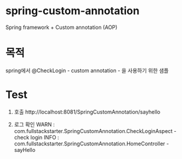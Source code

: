 spring-custom-annotation
========================

Spring framework + Custom annotation (AOP)

# 목적 

spring에서 @CheckLogin - custom annotation - 을 사용하기 위한 샘플


# Test 

1. 호출 
http://localhost:8081/SpringCustomAnnotation/sayhello

2. 로그 확인
    WARN : com.fullstackstarter.SpringCustomAnnotation.CheckLoginAspect - check login
    INFO : com.fullstackstarter.SpringCustomAnnotation.HomeController - sayHello

